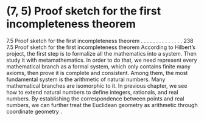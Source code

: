 # (7, 5) Proof sketch for the first incompleteness theorem

7.5 Proof sketch for the first incompleteness theorem . . . . . . . . . . . . . . 238
7.5 Proof sketch for the first incompleteness theorem
According to Hilbert’s project, the first step is to formalize all the mathematics into a
system. Then study it with metamathematics. In order to do that, we need represent
every mathematical branch as a formal system, which only contains finite many axioms,
then prove it is complete and consistent. Among them, the most fundamental system is
the arithmetic of natural numbers. Many mathematical branches are isomorphic to it. In
previous chapter, we see how to extend natural numbers to define integers, rationals, and
real numbers. By establishing the correspondence between points and real numbers, we
can further treat the Euclidean geometry as arithmetic through coordinate geometry .
